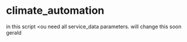 # climate_automation

in this script <ou need all service_data parameters. 
will change this soon
gerald
